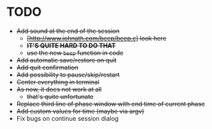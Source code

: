 # TODO

- ~~Add sound at the end of the session~~
  - ~~[http://www.johnath.com/beep/beep.c] look here~~
  - ~~**IT'S QUITE HARD TO DO THAT**~~
  - ~~use the new `beep` function in code~~
- ~~Add automatic save/restore on quit~~
- ~~Add quit confirmation~~
- ~~Add possibility to pause/skip/restart~~
- ~~Center everything in terminal~~
- ~~As now, it does not work at all~~
  - ~~that's quite unfortunate~~
- ~~Replace third line of phase window with end time of current phase~~
- ~~Add custom values for time (maybe via argv)~~
- Fix bugs on continue session dialog
 

